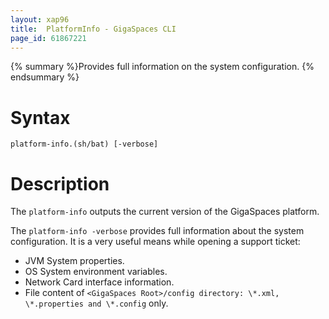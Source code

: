 ```yaml
---
layout: xap96
title:  PlatformInfo - GigaSpaces CLI
page_id: 61867221
---
```


{% summary %}Provides full information on the system configuration. {% endsummary %}

# Syntax

    platform-info.(sh/bat) [-verbose]

# Description

The `platform-info` outputs the current version of the GigaSpaces platform.

The `platform-info -verbose` provides full information about the system configuration. It is a very useful means while opening a support ticket:

- JVM System properties.
- OS System environment variables.
- Network Card interface information.
- File content of `<GigaSpaces Root>/config directory: \*.xml, \*.properties and \*.config` only.
